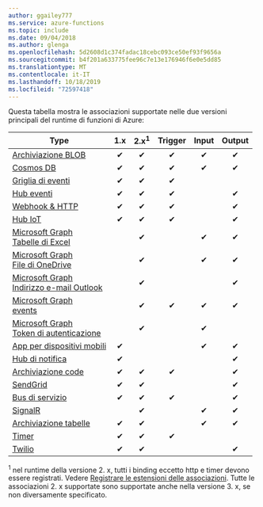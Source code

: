 ```yaml
---
author: ggailey777
ms.service: azure-functions
ms.topic: include
ms.date: 09/04/2018
ms.author: glenga
ms.openlocfilehash: 5d2608d1c374fadac18cebc093ce50ef93f9656a
ms.sourcegitcommit: b4f201a633775fee96c7e13e176946f6e0e5dd85
ms.translationtype: MT
ms.contentlocale: it-IT
ms.lasthandoff: 10/18/2019
ms.locfileid: "72597418"
---
```

Questa tabella mostra le associazioni supportate nelle due versioni principali del runtime di funzioni di Azure:

| Type | 1.x | 2.x<sup>1</sup> | Trigger | Input | Output |
| ---- | :-: | :-: | :------: | :---: | :----: |
| [Archiviazione BLOB](../articles/azure-functions/functions-bindings-storage-blob.md)          |✔|✔|✔|✔|✔|
| [Cosmos DB](../articles/azure-functions/functions-bindings-documentdb.md)               |✔|✔|✔|✔|✔|
| [Griglia di eventi](../articles/azure-functions/functions-bindings-event-grid.md)              |✔|✔|✔| | |
| [Hub eventi](../articles/azure-functions/functions-bindings-event-hubs.md)              |✔|✔|✔| |✔|
| [Webhook & HTTP](../articles/azure-functions/functions-bindings-http-webhook.md)             |✔|✔|✔| |✔|
| [Hub IoT](../articles/azure-functions/functions-bindings-event-iot.md)             |✔|✔|✔| |✔|
| [Microsoft Graph<br/>Tabelle di Excel](../articles/azure-functions/functions-bindings-microsoft-graph.md)   ||✔| |✔|✔|
| [Microsoft Graph<br/>File di OneDrive](../articles/azure-functions/functions-bindings-microsoft-graph.md) ||✔| |✔|✔|
| [Microsoft Graph<br/>Indirizzo e-mail Outlook](../articles/azure-functions/functions-bindings-microsoft-graph.md)  ||✔| | |✔|
| [Microsoft Graph <br/>events](../articles/azure-functions/functions-bindings-microsoft-graph.md)         ||✔|✔|✔|✔|
| [Microsoft Graph<br/>Token di autenticazione](../articles/azure-functions/functions-bindings-microsoft-graph.md)    ||✔| |✔| |
| [App per dispositivi mobili](../articles/azure-functions/functions-bindings-mobile-apps.md)             |✔| | |✔|✔|
| [Hub di notifica](../articles/azure-functions/functions-bindings-notification-hubs.md) |✔|| | |✔|
| [Archiviazione code](../articles/azure-functions/functions-bindings-storage-queue.md)         |✔|✔|✔| |✔|
| [SendGrid](../articles/azure-functions/functions-bindings-sendgrid.md)                   |✔|✔| | |✔|
| [Bus di servizio](../articles/azure-functions/functions-bindings-service-bus.md)             |✔|✔|✔| |✔|
| [SignalR](../articles/azure-functions/functions-bindings-signalr-service.md)             | |✔| |✔|✔|
| [Archiviazione tabelle](../articles/azure-functions/functions-bindings-storage-table.md)         |✔|✔| |✔|✔|
| [Timer](../articles/azure-functions/functions-bindings-timer.md)                         |✔|✔|✔| | |
| [Twilio](../articles/azure-functions/functions-bindings-twilio.md)                       |✔|✔| | |✔|

<sup>1</sup> nel runtime della versione 2. x, tutti i binding eccetto http e timer devono essere registrati. Vedere [Registrare le estensioni delle associazioni](../articles/azure-functions/functions-bindings-register.md). Tutte le associazioni 2. x supportate sono supportate anche nella versione 3. x, se non diversamente specificato.   
